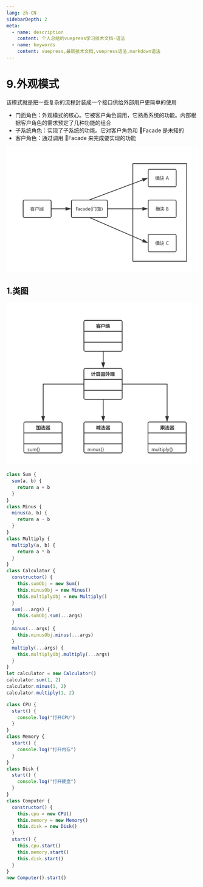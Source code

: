 ```yaml
---
lang: zh-CN
sidebarDepth: 2
meta:
  - name: description
    content: 个人总结的vuepress学习技术文档-语法
  - name: keywords
    content: vuepress,最新技术文档,vuepress语法,markdown语法
---
```


# 9.外观模式

该模式就是把一些复杂的流程封装成一个接口供给外部用户更简单的使用

- 门面角色：外观模式的核心。它被客户角色调用，它熟悉系统的功能。内部根据客户角色的需求预定了几种功能的组合
- 子系统角色：实现了子系统的功能。它对客户角色和 Facade 是未知的
- 客户角色：通过调用 Facade 来完成要实现的功能

![](./9.1.png)

## 1.类图

![](./9.2.png)

```js
class Sum {
  sum(a, b) {
    return a + b
  }
}
class Minus {
  minus(a, b) {
    return a - b
  }
}
class Multiply {
  multiply(a, b) {
    return a * b
  }
}
class Calculator {
  constructor() {
    this.sumObj = new Sum()
    this.minusObj = new Minus()
    this.multiplyObj = new Multiply()
  }
  sum(...args) {
    this.sumObj.sum(...args)
  }
  minus(...args) {
    this.minusObj.minus(...args)
  }
  multiply(...args) {
    this.multiplyObj.multiply(...args)
  }
}
let calculator = new Calculator()
calculator.sum(1, 2)
calculator.minus(1, 2)
calculator.multiply(1, 2)
```

```js
class CPU {
  start() {
    console.log("打开CPU")
  }
}
class Memory {
  start() {
    console.log("打开内存")
  }
}
class Disk {
  start() {
    console.log("打开硬盘")
  }
}
class Computer {
  constructor() {
    this.cpu = new CPU()
    this.memory = new Memory()
    this.disk = new Disk()
  }
  start() {
    this.cpu.start()
    this.memory.start()
    this.disk.start()
  }
}
new Computer().start()
```
